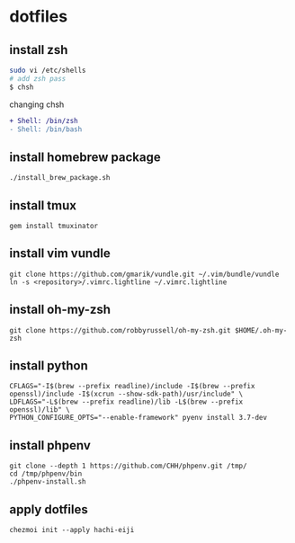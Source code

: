 # dotfiles

## install zsh

```bash
sudo vi /etc/shells
# add zsh pass
$ chsh
```

changing chsh

```diff
+ Shell: /bin/zsh
- Shell: /bin/bash
```

## install homebrew package

```
./install_brew_package.sh

```

## install tmux


```
gem install tmuxinator

```

## install vim vundle

```
git clone https://github.com/gmarik/vundle.git ~/.vim/bundle/vundle
ln -s <repository>/.vimrc.lightline ~/.vimrc.lightline
```

## install oh-my-zsh

```
git clone https://github.com/robbyrussell/oh-my-zsh.git $HOME/.oh-my-zsh
```

## install python

```
CFLAGS="-I$(brew --prefix readline)/include -I$(brew --prefix openssl)/include -I$(xcrun --show-sdk-path)/usr/include" \
LDFLAGS="-L$(brew --prefix readline)/lib -L$(brew --prefix openssl)/lib" \
PYTHON_CONFIGURE_OPTS="--enable-framework" pyenv install 3.7-dev
```

## install phpenv

```
git clone --depth 1 https://github.com/CHH/phpenv.git /tmp/
cd /tmp/phpenv/bin
./phpenv-install.sh
```
## apply dotfiles

```
chezmoi init --apply hachi-eiji
```
